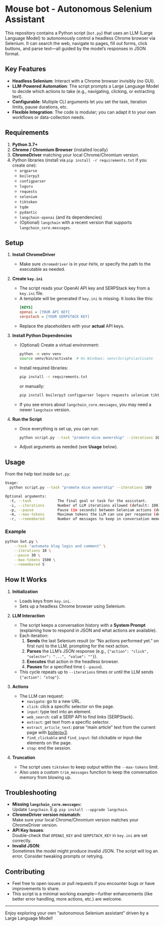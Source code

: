 # Mouse bot - Autonomous Selenium Assistant

This repository contains a Python script (`bot.py`) that uses an LLM (Large Language Model) to autonomously control a headless Chrome browser via Selenium. It can search the web, navigate to pages, fill out forms, click buttons, and parse text—all guided by the model’s responses in JSON format.

## Key Features

- **Headless Selenium**: Interact with a Chrome browser invisibly (no GUI).
- **LLM-Powered Automation**: The script prompts a Large Language Model to decide which actions to take (e.g., navigating, clicking, or extracting text).
- **Configurable**: Multiple CLI arguments let you set the task, iteration limits, pause durations, etc.
- **Flexible Integration**: The code is modular; you can adapt it to your own workflows or data-collection needs.

## Requirements

1. **Python 3.7+**
2. **Chrome / Chromium Browser** (installed locally)
3. **ChromeDriver** matching your local Chrome/Chromium version.
4. Python libraries (install via `pip install -r requirements.txt` if you create one):
   - `argparse`
   - `boilerpy3`
   - `configparser`
   - `loguru`
   - `requests`
   - `selenium`
   - `tiktoken`
   - `tqdm`
   - `pydantic`
   - `langchain-openai` (and its dependencies)
   - (Optional) `langchain` with a recent version that supports `langchain_core.messages`.

## Setup

1. **Install ChromeDriver**  
   - Make sure `chromedriver` is in your `PATH`, or specify the path to the executable as needed.

2. **Create `key.ini`**  
   - The script reads your OpenAI API key and SERPStack key from a `key.ini` file.
   - A template will be generated if `key.ini` is missing. It looks like this:
     ```ini
     [KEYS]
     openai = [YOUR API KEY]
     serpstack = [YOUR SERPSTACK KEY]
     ```
   - Replace the placeholders with your **actual** API keys.

3. **Install Python Dependencies**  
   - (Optional) Create a virtual environment:
     ```bash
     python -m venv venv
     source venv/bin/activate  # On Windows: venv\Scripts\activate
     ```
   - Install required libraries:
     ```bash
     pip install -r requirements.txt
     ```
     or manually:
     ```bash
     pip install boilerpy3 configparser loguru requests selenium tiktoken tqdm pydantic langchain-openai
     ```
   - If you see errors about `langchain_core.messages`, you may need a newer `langchain` version.

4. **Run the Script**  
   - Once everything is set up, you can run:
     ```bash
     python script.py --task "promote mice ownership" --iterations 100
     ```
   - Adjust arguments as needed (see **Usage** below).

## Usage

From the help text inside `bot.py`:

```bash
Usage:
  python script.py --task "promote mice ownership" --iterations 100

Optional arguments:
  -t, --task            The final goal or task for the assistant.
  -i, --iterations      Number of LLM iterations allowed (default: 100).
  -p, --pause           Pause (in seconds) between Selenium actions (default: 60).
  -m, --max-tokens      Maximum tokens the LLM can use per response (default: 2000).
  -r, --remembered      Number of messages to keep in conversation memory (default: 8).
```

### Example

```bash
python bot.py \
    --task "automate blog login and comment" \
    --iterations 10 \
    --pause 30 \
    --max-tokens 1500 \
    --remembered 5
```

## How It Works

1. **Initialization**  
   - Loads keys from `key.ini`.  
   - Sets up a headless Chrome browser using Selenium.  

2. **LLM Interaction**  
   - The script keeps a conversation history with a **System Prompt** (explaining how to respond in JSON and what actions are available).
   - Each iteration:
     1. **Sends** the last Selenium result (or “No actions performed yet.” on first run) to the LLM, prompting for the next action.
     2. **Parses** the LLM’s JSON response (e.g., `{"action": "click", "selector": "...", "value": ""}`).
     3. **Executes** that action in the headless browser.
     4. **Pauses** for a specified time (`--pause`).
   - This cycle repeats up to `--iterations` times or until the LLM sends `{"action": "stop"}`.

3. **Actions**  
   - The LLM can request:
     - `navigate`: go to a new URL.
     - `click`: click a specific selector on the page.
     - `input`: type text into an element.
     - `web_search`: call a SERP API to find links (SERPStack).
     - `extract`: get text from a specific selector.
     - `extract_article_text`: parse “main article” text from the current page with [boilerpy3](https://github.com/kohlschutter/boilerpipe).
     - `find_clickable` and `find_input`: list clickable or input-like elements on the page.
     - `stop`: end the session.

4. **Truncation**  
   - The script uses `tiktoken` to keep output within the `--max-tokens` limit.
   - Also uses a custom `trim_messages` function to keep the conversation memory from blowing up.

## Troubleshooting

- **Missing `langchain_core.messages`:**  
  Update `langchain`. E.g. `pip install --upgrade langchain`.
- **ChromeDriver version mismatch**:  
  Make sure your local Chrome/Chromium version matches your ChromeDriver version.
- **API Key Issues**:  
  Double-check that `OPENAI_KEY` and `SERPSTACK_KEY` in `key.ini` are set correctly.
- **Invalid JSON**:  
  Sometimes the model might produce invalid JSON. The script will log an error. Consider tweaking prompts or retrying.

## Contributing

- Feel free to open issues or pull requests if you encounter bugs or have improvements to share.
- This script is a minimal working example—further enhancements (like better error handling, more actions, etc.) are welcome.

---

Enjoy exploring your own “autonomous Selenium assistant” driven by a Large Language Model!